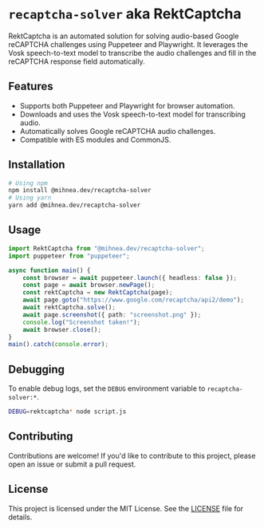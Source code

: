 # `recaptcha-solver` aka RektCaptcha

RektCaptcha is an automated solution for solving audio-based Google reCAPTCHA challenges using Puppeteer and Playwright. It leverages the Vosk speech-to-text model to transcribe the audio challenges and fill in the reCAPTCHA response field automatically.

## Features
- Supports both Puppeteer and Playwright for browser automation.
- Downloads and uses the Vosk speech-to-text model for transcribing audio.
- Automatically solves Google reCAPTCHA audio challenges.
- Compatible with ES modules and CommonJS.

## Installation
```bash
# Using npm
npm install @mihnea.dev/recaptcha-solver
# Using yarn
yarn add @mihnea.dev/recaptcha-solver
```

## Usage
```typescript
import RektCaptcha from "@mihnea.dev/recaptcha-solver";
import puppeteer from "puppeteer";

async function main() {
    const browser = await puppeteer.launch({ headless: false });
    const page = await browser.newPage();
    const rektCaptcha = new RektCaptcha(page);
    await page.goto("https://www.google.com/recaptcha/api2/demo");
    await rektCaptcha.solve();
    await page.screenshot({ path: "screenshot.png" });
    console.log("Screenshot taken!");
    await browser.close();
}
main().catch(console.error);
```

## Debugging
To enable debug logs, set the `DEBUG` environment variable to `recaptcha-solver:*`.

```bash
DEBUG=rektcaptcha* node script.js
```

## Contributing

Contributions are welcome! If you'd like to contribute to this project, please open an issue or submit a pull request.

## License

This project is licensed under the MIT License. See the [LICENSE](LICENSE) file for details.
